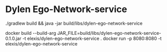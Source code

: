# Dylen Ego-Network-service

./gradlew build && java -jar build/libs/dylen-ego-network-service

docker build --build-arg JAR_FILE=build/libs/dylen-ego-network-service-0.1.0.jar -t elexis/dylen-ego-network-service .
docker run -p 8080:8080 -t elexis/dylen-ego-network-service 